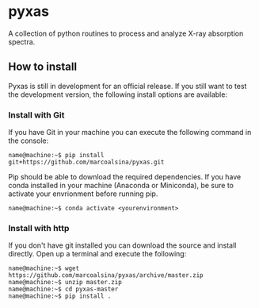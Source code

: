 # pyxas
A collection of python routines to process and analyze X-ray absorption spectra.

## How to install
Pyxas is still in development for an official release.
If you still want to test the development version, the following install options are available:

### Install with Git
If you have Git in your machine you can execute the following command in the console:

```console
name@machine:~$ pip install git+https://github.com/marcoalsina/pyxas.git
```
Pip should be able to download the required dependencies.
If you have conda installed in your machine (Anaconda or Miniconda), be sure to activate your envrionment before running pip.
```console
name@machine:~$ conda activate <yourenvironment>
```

### Install with http
If you don't have git installed you can download the source and install directly. Open up a terminal and execute the following:

```console
name@machine:~$ wget https://github.com/marcoalsina/pyxas/archive/master.zip
name@machine:~$ unzip master.zip
name@machine:~$ cd pyxas-master
name@machine:~$ pip install .
```
